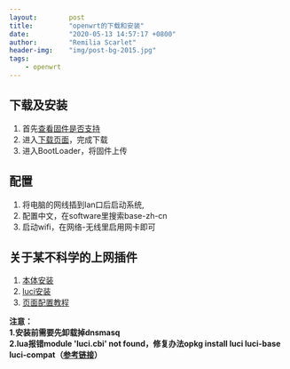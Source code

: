 ```yaml
---
layout:        post
title:         "openwrt的下载和安装"
date:          "2020-05-13 14:57:17 +0800"
author:        "Remilia Scarlet"
header-img:    "img/post-bg-2015.jpg"
tags:
    - openwrt
---
```

## 下载及安装 ##

1. 首先[查看固件是否支持](https://openwrt.org/zh/toh/views/toh_fwdownload)
2. 进入[下载页面](https://downloads.openwrt.org/releases/)，完成下载
3. 进入BootLoader，将固件上传

## 配置 ##
1. 将电脑的网线插到lan口后启动系统,
2. 配置中文，在software里搜索base-zh-cn
3. 启动wifi，在网络-无线里启用网卡即可

## 关于某不科学的上网插件 ##
1. [本体安装](https://github.com/kuoruan/openwrt-v2ray)
2. [luci安装](https://github.com/kuoruan/luci-app-v2ray)
3. [页面配置教程](http://loonlog.com/2020/3/13/v2ray-for-openwrt-config/)

**注意：<br>1.安装前需要先卸载掉dnsmasq<br>2.lua报错module 'luci.cbi' not found，修复办法opkg install luci luci-base luci-compat（[参考链接](https://github.com/kuoruan/luci-app-v2ray/issues/42#issuecomment-573342526)）**